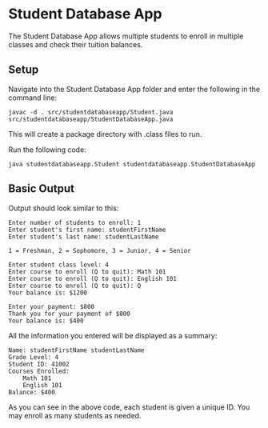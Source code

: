 # Student Database App

The Student Database App allows multiple students to enroll in multiple classes and check their tuition balances.

## Setup

Navigate into the Student Database App folder and enter the following in the command line:

```
javac -d . src/studentdatabaseapp/Student.java src/studentdatabaseapp/StudentDatabaseApp.java
```

This will create a package directory with .class files to run.

Run the following code:

```
java studentdatabaseapp.Student studentdatabaseapp.StudentDatabaseApp
```

## Basic Output

Output should look similar to this:

```
Enter number of students to enroll: 1
Enter student's first name: studentFirstName
Enter student's last name: studentLastName

1 = Freshman, 2 = Sophomore, 3 = Junior, 4 = Senior

Enter student class level: 4
Enter course to enroll (Q to quit): Math 101
Enter course to enroll (Q to quit): English 101
Enter course to enroll (Q to quit): Q
Your balance is: $1200

Enter your payment: $800
Thank you for your payment of $800
Your balance is: $400

```

All the information you entered will be displayed as a summary:

```
Name: studentFirstName studentLastName
Grade Level: 4
Student ID: 41002
Courses Enrolled:
    Math 101
    English 101
Balance: $400
```

As you can see in the above code, each student is given a unique ID. You may enroll as many students as needed.